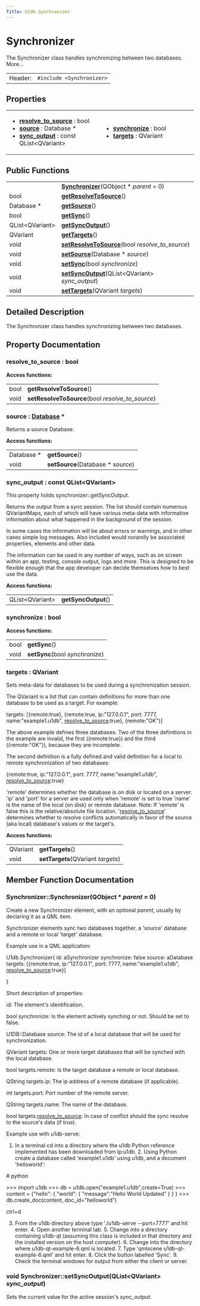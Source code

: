 ```yaml
---
Title: U1db.Synchronizer
---
```

        
Synchronizer
============

The Synchronizer class handles synchronizing between two databases. More...

|         |                           |
|---------|---------------------------|
| Header: | `#include <Synchronizer>` |

<span id="properties"></span>
Properties
----------

<table>
<colgroup>
<col width="50%" />
<col width="50%" />
</colgroup>
<tbody>
<tr class="odd">
<td><ul>
<li><strong><a href="#resolve_to_source-prop">resolve_to_source</a></strong> : bool</li>
<li><strong><a href="#source-prop">source</a></strong> : Database *</li>
<li><strong><a href="#sync_output-prop">sync_output</a></strong> : const QList&lt;QVariant&gt;</li>
</ul></td>
<td><ul>
<li><strong><a href="#synchronize-prop">synchronize</a></strong> : bool</li>
<li><strong><a href="#targets-prop">targets</a></strong> : QVariant</li>
</ul></td>
</tr>
</tbody>
</table>

<span id="public-functions"></span>
Public Functions
----------------

|                       |                                                                                         |
|-----------------------|-----------------------------------------------------------------------------------------|
|                       | **[Synchronizer](#Synchronizer)**(QObject \* *parent* = 0)                    |
| bool                  | **[getResolveToSource](#resolve_to_source-prop)**()                           |
| Database \*           | **[getSource](#source-prop)**()                                               |
| bool                  | **[getSync](#synchronize-prop)**()                                            |
| QList&lt;QVariant&gt; | **[getSyncOutput](#sync_output-prop)**()                                      |
| QVariant              | **[getTargets](#targets-prop)**()                                             |
| void                  | **[setResolveToSource](#resolve_to_source-prop)**(bool *resolve\_to\_source*) |
| void                  | **[setSource](#source-prop)**(Database \* *source*)                           |
| void                  | **[setSync](#synchronize-prop)**(bool *synchronize*)                          |
| void                  | **[setSyncOutput](#setSyncOutput)**(QList&lt;QVariant&gt; *sync\_output*)     |
| void                  | **[setTargets](#targets-prop)**(QVariant *targets*)                           |

<span id="details"></span>
Detailed Description
--------------------

The Synchronizer class handles synchronizing between two databases.

Property Documentation
----------------------

### <span id="resolve_to_source-prop"></span><span class="name">resolve\_to\_source</span> : <span class="type">bool</span>

**Access functions:**

|      |                                                                              |
|------|------------------------------------------------------------------------------|
| bool | <span class="name">**getResolveToSource**</span>()                           |
| void | <span class="name">**setResolveToSource**</span>(bool *resolve\_to\_source*) |

### <span id="source-prop"></span><span class="name">source</span> : <span class="type">[Database](../U1db.Database.md)</span> \*

Returns a source Database.

**Access functions:**

|             |                                                               |
|-------------|---------------------------------------------------------------|
| Database \* | <span class="name">**getSource**</span>()                     |
| void        | <span class="name">**setSource**</span>(Database \* *source*) |

### <span id="sync_output-prop"></span><span class="name">sync\_output</span> : const <span class="type">QList</span>&lt;<span class="type">QVariant</span>&gt;

This property holds synchronizer::getSyncOutput.

Returns the output from a sync session. The list should contain numerous QVariantMaps, each of which will have various meta-data with informative information about what happened in the background of the session.

In some cases the information will be about errors or warnings, and in other cases simple log messages. Also included would noramlly be associated properties, elements and other data.

The information can be used in any number of ways, such as on screen within an app, testing, console output, logs and more. This is designed to be flexible enough that the app developer can decide themselves how to best use the data.

**Access functions:**

|                       |                                               |
|-----------------------|-----------------------------------------------|
| QList&lt;QVariant&gt; | <span class="name">**getSyncOutput**</span>() |

### <span id="synchronize-prop"></span><span class="name">synchronize</span> : <span class="type">bool</span>

**Access functions:**

|      |                                                           |
|------|-----------------------------------------------------------|
| bool | <span class="name">**getSync**</span>()                   |
| void | <span class="name">**setSync**</span>(bool *synchronize*) |

### <span id="targets-prop"></span><span class="name">targets</span> : <span class="type">QVariant</span>

Sets meta-data for databases to be used during a synchronization session.

The QVariant is a list that can contain definitions for more than one database to be used as a target. For example:

targets: \[{remote:true}, {remote:true, ip:"127.0.0.1", port: 7777, name:"example1.u1db", [resolve\_to\_source](#resolve_to_source-prop):true}, {remote:"OK"}\]

The above example defines three databases. Two of the three definitions in the example are invalid, the first ({remote:true}) and the third ({remote:"OK"}), because they are incomplete.

The second definition is a fully defined and valid definition for a local to remote synchronization of two databases:

{remote:true, ip:"127.0.0.1", port: 7777, name:"example1.u1db", [resolve\_to\_source](#resolve_to_source-prop):true}

'remote' determines whether the database is on disk or located on a server. 'ip' and 'port' for a server are used only when 'remote' is set to true 'name' is the name of the local (on disk) or remote database. Note: If 'remote' is false this is the relative/absolute file location. '[resolve\_to\_source](#resolve_to_source-prop)' determines whether to resolve conflicts automatically in favor of the source (aka local) database's values or the target's.

**Access functions:**

|          |                                                              |
|----------|--------------------------------------------------------------|
| QVariant | <span class="name">**getTargets**</span>()                   |
| void     | <span class="name">**setTargets**</span>(QVariant *targets*) |

Member Function Documentation
-----------------------------

### <span id="Synchronizer"></span>Synchronizer::<span class="name">Synchronizer</span>(<span class="type">QObject</span> \* *parent* = 0)

Create a new Synchronizer element, with an optional *parent*, usually by declaring it as a QML item.

Synchronizer elements sync two databases together, a 'source' database and a remote or local 'target' database.

Example use in a QML application:

U1db.Synchronizer{ id: aSynchronizer synchronize: false source: aDatabase targets: \[{remote:true, ip:"127.0.0.1", port: 7777, name:"example1.u1db", [resolve\_to\_source](#resolve_to_source-prop):true}\]

}

Short description of properties:

id: The element's identification.

bool synchronize: Is the element actively synching or not. Should be set to false.

U1DB::Database source: The id of a local database that will be used for synchronization.

QVariant targets: One or more target databases that will be synched with the local database.

bool targets.remote: Is the target database a remote or local database.

QString targets.ip: The ip address of a remote database (if applicable).

int targets.port: Port number of the remote server.

QString targets.name: The name of the database.

bool targets.[resolve\_to\_source](#resolve_to_source-prop): In case of conflict should the sync resolve to the source's data (if true).

Example use with u1db-serve:

1. In a terminal cd into a directory where the u1db Python reference implemented has been downloaded from lp:u1db. 2. Using Python create a database called 'example1.u1db' using u1db, and a document 'helloworld':

\# python

&gt;&gt;&gt; import u1db &gt;&gt;&gt; db = u1db.open("example1.u1db",create=True) &gt;&gt;&gt; content = {"hello": { "world": { "message":"Hello World Updated" } } } &gt;&gt;&gt; db.create\_doc(content, doc\_id="helloworld")

ctrl+d

3. From the u1db directory above type './u1db-serve --port=7777' and hit enter. 4. Open another terminal tab. 5. Change into a directory containing u1db-qt (assuming this class is included in that directory and the installed version on the host computer). 6. Change into the directory where u1db-qt-example-6.qml is located. 7. Type 'qmlscene u1db-qt-example-6.qml' and hit enter. 8. Click the button labelled 'Sync'. 9. Check the terminal windows for output from either the client or server.

### <span id="setSyncOutput"></span><span class="type">void</span> Synchronizer::<span class="name">setSyncOutput</span>(<span class="type">QList</span>&lt;<span class="type">QVariant</span>&gt; *sync\_output*)

Sets the current value for the active session's *sync\_output*.

